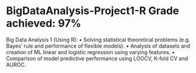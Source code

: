# BigDataAnalysis-Project1-R Grade achieved: 97%
Big Data Analysis 1 (Using R):
•	Solving statistical theoretical problems (e.g. Bayes’ rule and performance of flexible models).
•	Analysis of datasets and creation of ML linear and logistic regression using varying features.
•	Comparison of model predictive performance using LOOCV, K-fold CV and AUROC.
